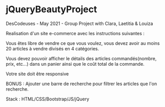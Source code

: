 # jQueryBeautyProject
DesCodeuses - May 2021 - Group Project with Clara, Laetitia &amp; Louiza

Realisation d'un site e-commerce avec les instructions suivantes :

Vous êtes libre de vendre ce que vous voulez, 
vous devez avoir au moins 20 articles à vendre divisés en 4 catégories.

Vous devez pouvoir afficher le détails des articles commandés(nombre, prix, etc...) dans un panier ainsi que le coût total de la commande.

Votre site doit être responsive

BONUS : Ajouter une barre de recherche pour filtrer les articles que l'on recherche.

Stack : HTML/CSS/Bootstrap/JS/jQuery
